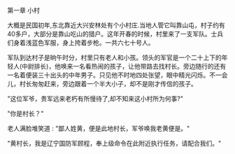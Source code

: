 第一章    小村

​    大概是民国初年,东北靠近大兴安林处有个小村庄.当地人管它叫靠山屯，村子约有40多户，大部分是靠山吃山的猎户。这年开春的时候，村里来了一支军队。士兵们身着浅蓝色军服，身上挎着步枪。一共六七十号人。

​    军队到达村子是晌午时分，村里只有老人和小孩。领头的军官是一个二十上下的年轻人(中尉排长)，他唤来一名看热闹的孩子，让他带路去找村长。旁边随行的还有一名着便装三十出头的中年男子。只见他不时地四处张望，眼中精光闪烁。不一会儿，村长匆匆赶来，旁边跟着一个半大小子，却不是刚才传信的孩子。

"这位军爷，贵军远来老朽有所慢待了,却不知来这小村所为何事?"

"你是村长？"

老人满脸堆笑道 : "鄙人姓黄，便是此地村长，军爷唤我老黄便是。" 

"黄村长，我是辽宁国防军顾程，奉上级命令在此附近执行任务，请配合我们。"





